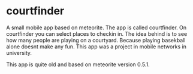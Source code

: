 courtfinder
===========
A small mobile app based on meteorite. The app is called courtfinder. On courtfinder you can select places to checkin in.
The idea behind is to see how many people are playing on a courtyard. Because playing basekball alone doesnt make any fun.
This app was a project in mobile networks in university.

This app is quite old and based on meteorite version 0.5.1. 
